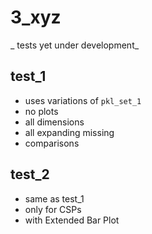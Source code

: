 # 3_xyz

_ tests yet under development_

## test_1

- uses variations of `pkl_set_1`
- no plots
- all dimensions
- all expanding missing
- comparisons

## test_2

- same as test_1
- only for CSPs
- with Extended Bar Plot
